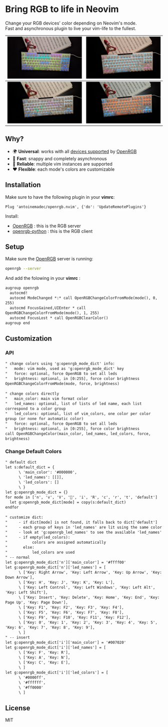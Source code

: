 # Bring RGB to life in Neovim

Change your RGB devices' color depending on Neovim's mode.\
Fast and asynchronous plugin to live your vim-life to the fullest.

| ![](https://raw.githubusercontent.com/antoinemadec/gif/master/openrgb/normal_custom.jpg) | ![](https://raw.githubusercontent.com/antoinemadec/gif/master/openrgb/insert_default.jpg) |
|:---:|:---:|
| ![](https://raw.githubusercontent.com/antoinemadec/gif/master/openrgb/normal_default.jpg) | ![](https://raw.githubusercontent.com/antoinemadec/gif/master/openrgb/visual_default.jpg) |

## Why?

- 🌍 **Universal**: works with all [devices supported][supported_devices] by [OpenRGB][OpenRGB]
- 🚀 **Fast**: snappy and completely asynchronous
- 💎 **Reliable**: multiple vim instances are supported
- ❤️ **Flexible**: each mode's colors are customizable

## Installation

Make sure to have the following plugin in your **vimrc**:
```vim
Plug 'antoinemadec/openrgb.nvim', {'do': 'UpdateRemotePlugins'}
```

Install:
 - [OpenRGB][OpenRGB] : this is the RGB server
 - [openrgb-python][openrgb-python] : this is the RGB client

## Setup

Make sure the [OpenRGB][OpenRGB] server is running:
```bash
openrgb --server
```

And add the folowing in your **vimrc** :
```vim
augroup openrgb
  autocmd!
  autocmd ModeChanged *:* call OpenRGBChangeColorFromMode(mode(), 0, 255)
  autocmd FocusGained,UIEnter * call OpenRGBChangeColorFromMode(mode(), 1, 255)
  autocmd FocusLost * call OpenRGBClearColor()
augroup end
```

## Customization
### API
```vim
" change colors using 'g:openrgb_mode_dict' info:
"   mode: vim mode, used as 'g:openrgb_mode_dict' key
"   force: optional, force OpenRGB to set all leds
"   brightness: optional, in [0:255], force color brightness
OpenRGBChangeColorFromMode(mode, force, brightness)

" change colors directly
"   main_color: main vim format color
"   led_names: optional, list of lists of led name, each list correspond to a color group
"   led_colors: optional, list of vim_colors, one color per color group (or none for automatic color)
"   force: optional, force OpenRGB to set all leds
"   brightness: optional, in [0:255], force color brightness
call OpenRGBChangeColor(main_color, led_names, led_colors, force, brightness)
```

### Change Default Colors
```vim
" default dict
let s:default_dict = {
      \ 'main_color': '#000000',
      \ 'led_names': [[]],
      \ 'led_colors': []
      \ }
let g:openrgb_mode_dict = {}
for mode in ['n', 'v', 'V', '', 'i', 'R', 'c', 'r', 't', 'default']
  let g:openrgb_mode_dict[mode] = copy(s:default_dict)
endfor

" customize dict:
"     - if dict[mode] is not found, it falls back to dict['default']
"     - each group of keys in 'led_names' are lit using the same color
"     - look at 'g:openrgb_led_names' to see the available 'led_names'
"     - if empty(led_colors):
"           colors are assigned automatically
"       else:
"           led_colors are used
" -- normal
let g:openrgb_mode_dict['n']['main_color'] = '#ffff00'
let g:openrgb_mode_dict['n']['led_names'] = [
      \ ['Key: Right Arrow', 'Key: Left Arrow', 'Key: Up Arrow', 'Key: Down Arrow'],
      \ ['Key: H', 'Key: J', 'Key: K', 'Key: L'],
      \ ['Key: Left Control', 'Key: Left Windows', 'Key: Left Alt', 'Key: Left Shift'],
      \ ['Key: Insert', 'Key: Delete', 'Key: Home', 'Key: End', 'Key: Page Up', 'Key: Page Down'],
      \ ['Key: F1', 'Key: F2', 'Key: F3', 'Key: F4'],
      \ ['Key: F5', 'Key: F6', 'Key: F7', 'Key: F8'],
      \ ['Key: F9', 'Key: F10', 'Key: F11', 'Key: F12'],
      \ ['Key: 0', 'Key: 1', 'Key: 2', 'Key: 3', 'Key: 4', 'Key: 5', 'Key: 6', 'Key: 7', 'Key: 8', 'Key: 9'],
      \ ]
" -- insert
let g:openrgb_mode_dict['i']['main_color'] = '#007020'
let g:openrgb_mode_dict['i']['led_names'] = [
      \ ['Key: F', 'Key: R'],
      \ ['Key: A', 'Key: N'],
      \ ['Key: C', 'Key: E'],
      \ ]
let g:openrgb_mode_dict['i']['led_colors'] = [
      \ '#0000ff',
      \ '#ffffff',
      \ '#ff0000'
      \ ]
```

## License

MIT

[OpenRGB]:           https://gitlab.com/CalcProgrammer1/OpenRGB
[supported_devices]: https://gitlab.com/CalcProgrammer1/OpenRGB/-/wikis/Supported-Devices
[openrgb-python]:    https://github.com/jath03/openrgb-python
[lightline]:         https://github.com/itchyny/lightline.vim
